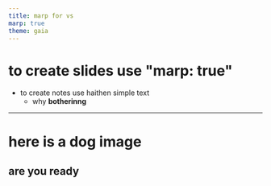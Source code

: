 ```yaml
---
title: marp for vs
marp: true
theme: gaia 
---
```

<!-- to open the preview ctrl + shift + V -->

# to create slides use "marp: true"

- to create notes use haithen
  simple text
  * why **botherinng**

---

# here is a dog image
## are you ready
